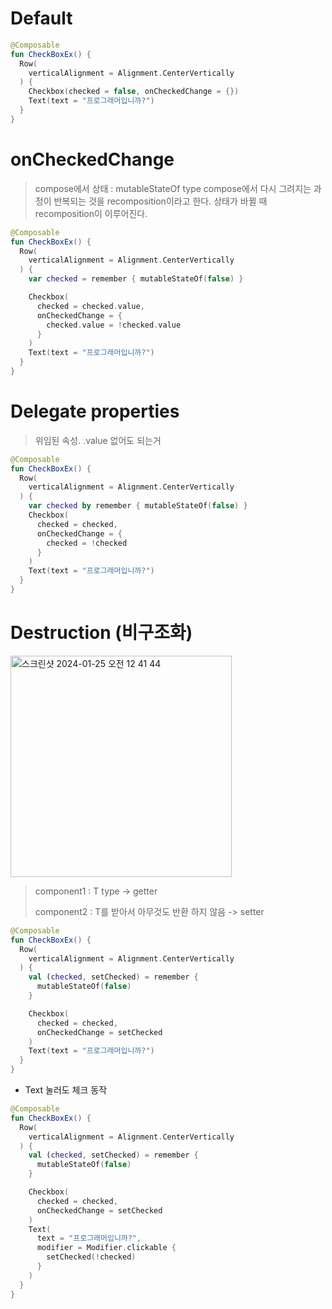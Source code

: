 # Default
```kotlin
@Composable
fun CheckBoxEx() {
  Row(
    verticalAlignment = Alignment.CenterVertically
  ) {
    Checkbox(checked = false, onCheckedChange = {})
    Text(text = "프로그래머입니까?")
  }
}
```

# onCheckedChange
> compose에서 상태 : mutableStateOf type
> compose에서 다시 그려지는 과정이 반복되는 것을 recomposition이라고 한다.
> 상태가 바뀔 때 recomposition이 이루어진다.
```kotlin
@Composable
fun CheckBoxEx() {
  Row(
    verticalAlignment = Alignment.CenterVertically
  ) {
    var checked = remember { mutableStateOf(false) }

    Checkbox(
      checked = checked.value,
      onCheckedChange = {
        checked.value = !checked.value
      }
    )
    Text(text = "프로그래머입니까?")
  }
}
```

# Delegate properties
> 위임된 속성. .value 없어도 되는거

```kotlin
@Composable
fun CheckBoxEx() {
  Row(
    verticalAlignment = Alignment.CenterVertically
  ) {
    var checked by remember { mutableStateOf(false) }
    Checkbox(
      checked = checked,
      onCheckedChange = {
        checked = !checked
      }
    )
    Text(text = "프로그래머입니까?")
  }
}
```

# Destruction (비구조화)
<img width="354" alt="스크린샷 2024-01-25 오전 12 41 44" src="https://github.com/Chaebin-Park/Chaebin-Park.github.io/assets/64880435/c9a82e85-ac7d-47b0-90a3-768d729d7d3b">

> component1 : T type -> getter
> 
> component2 : T를 받아서 아무것도 반환 하지 않음 -> setter

```kotlin
@Composable
fun CheckBoxEx() {
  Row(
    verticalAlignment = Alignment.CenterVertically
  ) {
    val (checked, setChecked) = remember {
      mutableStateOf(false)
    }

    Checkbox(
      checked = checked,
      onCheckedChange = setChecked
    )
    Text(text = "프로그래머입니까?")
  }
}
```

+ Text 눌러도 체크 동작

```kotlin
@Composable
fun CheckBoxEx() {
  Row(
    verticalAlignment = Alignment.CenterVertically
  ) {
    val (checked, setChecked) = remember {
      mutableStateOf(false)
    }

    Checkbox(
      checked = checked,
      onCheckedChange = setChecked
    )
    Text(
      text = "프로그래머입니까?",
      modifier = Modifier.clickable {
        setChecked(!checked)
      }
    )
  }
}

```

